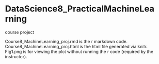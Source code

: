# DataScience8_PracticalMachineLearning
course project

Course8_MachineLearning_proj.rmd is the r markdown code.
Course8_MachineLearning_proj.html is the html file generated via knitr.
Fig1.png is for viewing the plot without running the r code (required by the instructor).
